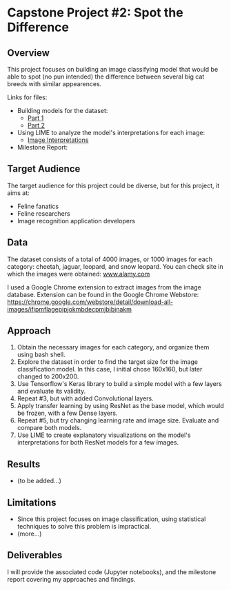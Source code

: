# Capstone Project #2: Spot the Difference
## Overview
This project focuses on building an image classifying model that would be able to spot (no pun intended) the difference between several big cat breeds with similar appearences.

Links for files:
- Building models for the dataset:
	- [Part 1](https://github.com/sangyeolbaek/SB/blob/master/Capstone%20Project%202/image_processing_capstone2_1.ipynb)
	- [Part 2](https://github.com/sangyeolbaek/SB/blob/master/Capstone%20Project%202/image_processing_capstone2_2.ipynb)
- Using LIME to analyze the model's interpretations for each image:
	- [Image Interpretations](https://github.com/sangyeolbaek/SB/blob/master/Capstone%20Project%202/image_interpretation_capstone2.ipynb)
- Milestone Report: 


## Target Audience
The target audience for this project could be diverse, but for this project, it aims at:
- Feline fanatics
- Feline researchers
- Image recognition application developers


## Data
The dataset consists of a total of 4000 images, or 1000 images for each category: cheetah, jaguar, leopard, and snow leopard. You can check site in which the images were obtained: www.alamy.com

I used a Google Chrome extension to extract images from the image database.
Extension can be found in the Google Chrome Webstore:
https://chrome.google.com/webstore/detail/download-all-images/ifipmflagepipjokmbdecpmjbibjnakm


## Approach
1. Obtain the necessary images for each category, and organize them using bash shell.
2. Explore the dataset in order to find the target size for the image classification model. In this case, I initial chose 160x160, but later changed to 200x200.
3. Use Tensorflow's Keras library to build a simple model with a few layers and evaluate its validity.
4. Repeat #3, but with added Convolutional layers.
5. Apply transfer learning by using ResNet as the base model, which would be frozen, with a few Dense layers.
6. Repeat #5, but try changing learning rate and image size. Evaluate and compare both models.
7. Use LIME to create explanatory visualizations on the model's interpretations for both ResNet models for a few images.


## Results
- (to be added...)

## Limitations
- Since this project focuses on image classification, using statistical techniques to solve this problem is impractical.
- (more...)

## Deliverables
I will provide the associated code (Jupyter notebooks), and the milestone report covering my approaches and findings.
